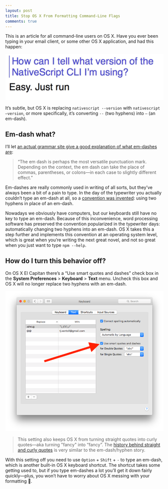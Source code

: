 ```yaml
---
layout: post
title: Stop OS X From Formatting Command-Line Flags
comments: true
---
```


This is an article for all command-line users on OS X. Have you ever been typing in your email client, or some other OS X application, and had this happen:

<img class="plain" src="/images/posts/2015-11-13/hyphen-to-em-dash.gif">

It’s subtle, but OS X is replacing `nativescript --version` with `nativescript —version`, or more specifically, it’s converting `--` (two hyphens) into `—` (an em-dash).

## Em-dash what?

I’ll let [an actual grammar site give a good explanation of what em-dashes are](http://www.thepunctuationguide.com/em-dash.html):

> “The em dash is perhaps the most versatile punctuation mark. Depending on the context, the em dash can take the place of commas, parentheses, or colons—in each case to slightly different effect.”

Em-dashes are really commonly used in writing of all sorts, but they’ve always been a bit of a pain to type. In the day of the typewriter you actually couldn’t type an em-dash at all, so a [convention was invented](http://www.getitwriteonline.com/archive/091502enem.htm): using two hyphens in place of an em-dash.

Nowadays we obviously have computers, but our keyboards still have no key to type an em-dash. Because of this inconvenience, word processing software has preserved the convention popularized in the typewriter days: automatically changing two hyphens into an em-dash. OS X takes this a step further and implements this convention at an operating system level, which is great when you’re writing the next great novel, and not so great when you just want to type `npm --help`.

## How do I turn this behavior off?

On OS X El Capitan there’s a “Use smart quotes and dashes” check box in the **System Preferences** > **Keyboard** > **Text** menu. Uncheck this box and OS X will no longer replace two hyphens with an em-dash.

<img class="plain" src="/images/posts/2015-11-13/os-x-keyboard-settings.png">

> This setting also keeps OS X from turning straight quotes into curly quotes—aka turning &quot;fancy&quot; into “fancy”. The [history behind straight and curly quotes](http://typographyforlawyers.com/straight-and-curly-quotes.html) is very similar to the em-dash/hyphen story.

With this setting off you need to use `Option` + `Shift` + `-` to type an em-dash, which is another built-in OS X keyboard shortcut. The shortcut takes some getting used to, but if you type em-dashes a lot you’ll get it down fairly quickly—plus, you won’t have to worry about OS X messing with your formatting 🎉.


